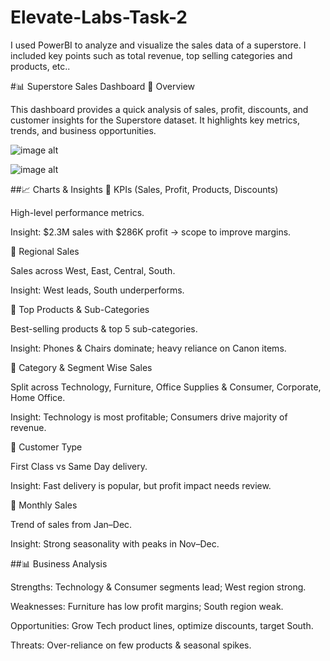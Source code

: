 # Elevate-Labs-Task-2
I used PowerBI to analyze and visualize the sales data of a superstore. I included key points such as total revenue, top selling categories and products, etc.. 

#📊 Superstore Sales Dashboard
📌 Overview

This dashboard provides a quick analysis of sales, profit, discounts, and customer insights for the Superstore dataset. It highlights key metrics, trends, and business opportunities.

![image alt]()

![image alt]()


##📈 Charts & Insights
  🔹 KPIs (Sales, Profit, Products, Discounts)

  High-level performance metrics.

  Insight: $2.3M sales with $286K profit → scope to improve margins.

  🔹 Regional Sales

  Sales across West, East, Central, South.

  Insight: West leads, South underperforms.

  🔹 Top Products & Sub-Categories

  Best-selling products & top 5 sub-categories.

  Insight: Phones & Chairs dominate; heavy reliance on Canon items.

  🔹 Category & Segment Wise Sales

  Split across Technology, Furniture, Office Supplies & Consumer, Corporate, Home Office.

  Insight: Technology is most profitable; Consumers drive majority of revenue.

  🔹 Customer Type

  First Class vs Same Day delivery.

  Insight: Fast delivery is popular, but profit impact needs review.

  🔹 Monthly Sales

  Trend of sales from Jan–Dec.

  Insight: Strong seasonality with peaks in Nov–Dec.

##📊 Business Analysis

Strengths: Technology & Consumer segments lead; West region strong.

Weaknesses: Furniture has low profit margins; South region weak.

Opportunities: Grow Tech product lines, optimize discounts, target South.

Threats: Over-reliance on few products & seasonal spikes.
